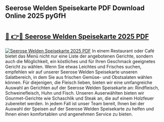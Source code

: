 ## Seerose Welden Speisekarte PDF Download Online 2025 pyGfH

# <h2><a href="http://gc6xy1.nevu.top/?p=Seerose+Welden+Speisekarte">🔗 👉🔴 Seerose Welden Speisekarte 2025 PDF</a></h2>

[![Seerose Welden Speisekarte 2025 PDF](https://i.imgur.com/dBaPXMq.png)](http://gc6xy1.nevu.top/?p=Seerose+Welden+Speisekarte)
In einem Restaurant oder Café bietet das Menü nicht nur eine Liste der angebotenen Gerichte, sondern auch die Möglichkeit, ein köstliches und für Ihren Geschmack geeignetes Gericht zu wählen. Wenn Sie etwas Leichtes und Frisches suchen, empfehlen wir auf unserer Seerose Welden Speisekarte unseren Salatbereich, in dem Sie aus frischen Gemüse- und Obstsalaten wählen können. Für diejenigen, die Fleisch lieben, bieten wir eine umfangreiche Auswahl an Gerichten auf der Seerose Welden Speisekarte an: Rindfleisch, Schweinefleisch, Huhn und Fisch. Unseren Auserwählten bieten wir Gourmet-Gerichte wie Schaschlik und Steak an, die auf einem Holzfeuer zubereitet werden. In jedem Fall ist unser Team bereit, Ihnen bei der Auswahl der Speisen auf der Seerose Welden Speisekarte zu helfen und Ihnen einen komfortablen und angenehmen Service zu bieten.
